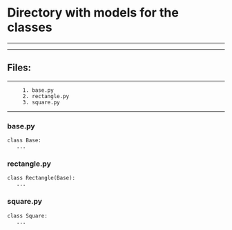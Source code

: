 # Directory with models for the classes
---
---
## Files: 
***
         1. base.py
         2. rectangle.py
         3. square.py
---
 ### base.py
     
 ```
 class Base:
 	... 
 ```
 ### rectangle.py
        
 ```
 class Rectangle(Base):
 	...
 ```
 ### square.py
 
 ```
 class Square:
 	...
 ```
